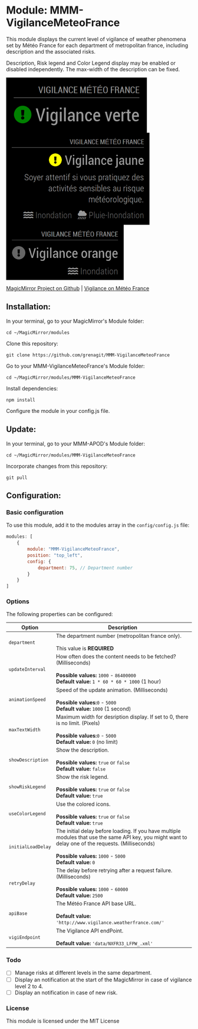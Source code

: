 # Module: MMM-VigilanceMeteoFrance
This module displays the current level of vigilance of weather phenomena set by Météo France for each department of metropolitan france, including description and the associated risks.

Description, Risk legend and Color Legend display may be enabled or disabled independently. The max-width of the description can be fixed. 

<p align="left">
<img alt="MMM-VigilanceMeteoFrance Screenshot #1" src="MMM-VigilanceMeteoFrance_screenshot1.png" align="middle" height="150px">
<img alt="MMM-VigilanceMeteoFrance Screenshot #2" src="MMM-VigilanceMeteoFrance_screenshot2.png" align="middle" height="250px">
<img alt="MMM-VigilanceMeteoFrance Screenshot #3" src="MMM-VigilanceMeteoFrance_screenshot3.png" align="middle" height="150px">
</p>

[MagicMirror Project on Github](https://github.com/MichMich/MagicMirror) | [Vigilance on Météo France](http://www.vigilance.meteofrance.com/)

## Installation:

In your terminal, go to your MagicMirror's Module folder:
```shell
cd ~/MagicMirror/modules
```

Clone this repository:
```shell
git clone https://github.com/grenagit/MMM-VigilanceMeteoFrance
```

Go to your MMM-VigilanceMeteoFrance's Module folder:
```shell
cd ~/MagicMirror/modules/MMM-VigilanceMeteoFrance
```

Install dependencies:
```shell
npm install
```

Configure the module in your config.js file.

## Update:

In your terminal, go to your MMM-APOD's Module folder:
```shell
cd ~/MagicMirror/modules/MMM-VigilanceMeteoFrance
```

Incorporate changes from this repository:
```shell
git pull
```

## Configuration:

### Basic configuration

To use this module, add it to the modules array in the `config/config.js` file:
```javascript
modules: [
	{
		module: "MMM-VigilanceMeteoFrance",
		position: "top_left",
		config: {
			department: 75, // Department number
		}
	}
]
```

### Options

The following properties can be configured:


| Option                       | Description
| ---------------------------- | -----------
| `department`                 | The department number (metropolitan france only). <br><br>  This value is **REQUIRED**
| `updateInterval`             | How often does the content needs to be fetched? (Milliseconds) <br><br> **Possible values:** `1000` - `86400000` <br> **Default value:** `1 * 60 * 60 * 1000` (1 hour)
| `animationSpeed`             | Speed of the update animation. (Milliseconds) <br><br> **Possible values:**`0` - `5000` <br> **Default value:** `1000` (1 second)
| `maxTextWidth`              | Maximum width for desription display. If set to 0, there is no limit. (Pixels) <br><br> **Possible values:**`0` - `5000` <br> **Default value:** `0` (no limit)
| `showDescription`            | Show the description. <br><br> **Possible values:** `true` or `false` <br> **Default value:** `false`
| `showRiskLegend`             | Show the risk legend. <br><br> **Possible values:** `true` or `false` <br> **Default value:** `true`
| `useColorLegend`             | Use the colored icons. <br><br> **Possible values:** `true` or `false` <br> **Default value:** `true`
| `initialLoadDelay`           | The initial delay before loading. If you have multiple modules that use the same API key, you might want to delay one of the requests. (Milliseconds) <br><br> **Possible values:** `1000` - `5000` <br> **Default value:**  `0`
| `retryDelay`                 | The delay before retrying after a request failure. (Milliseconds) <br><br> **Possible values:** `1000` - `60000` <br> **Default value:**  `2500`
| `apiBase`                    | The Météo France API base URL. <br><br> **Default value:**  `'http://www.vigilance.weatherfrance.com/'`
| `vigiEndpoint`               | The Vigilance API endPoint. <br><br> **Default value:**  `'data/NXFR33_LFPW_.xml'`

### Todo

- [ ] Manage risks at different levels in the same department.
- [ ] Display an notification at the start of the MagicMirror in case of vigilance level 2 to 4.
- [ ] Display an notification in case of new risk.

### License

This module is licensed under the MIT License
